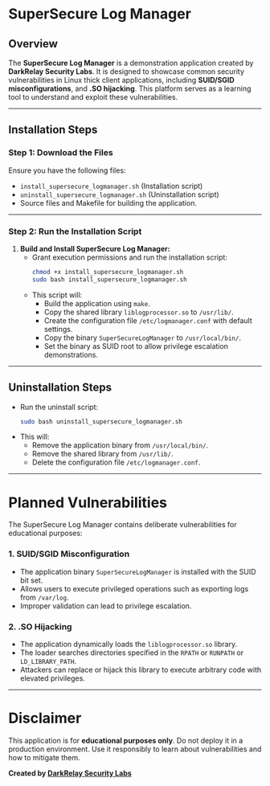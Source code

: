 # SuperSecure Log Manager

## Overview

The **SuperSecure Log Manager** is a demonstration application created by **DarkRelay Security Labs**. It is designed to showcase common security vulnerabilities in Linux thick client applications, including **SUID/SGID misconfigurations**, and **.SO hijacking**. This platform serves as a learning tool to understand and exploit these vulnerabilities.

---

## Installation Steps

### Step 1: Download the Files

Ensure you have the following files:

- `install_supersecure_logmanager.sh` (Installation script)
- `uninstall_supersecure_logmanager.sh` (Uninstallation script)
- Source files and Makefile for building the application.

---

### Step 2: Run the Installation Script

1. **Build and Install SuperSecure Log Manager:**
   - Grant execution permissions and run the installation script:
     ```bash
     chmod +x install_supersecure_logmanager.sh
     sudo bash install_supersecure_logmanager.sh
     ```
   - This script will:
     - Build the application using `make`.
     - Copy the shared library `liblogprocessor.so` to `/usr/lib/`.
     - Create the configuration file `/etc/logmanager.conf` with default settings.
     - Copy the binary `SuperSecureLogManager` to `/usr/local/bin/`.
     - Set the binary as SUID root to allow privilege escalation demonstrations.

---

## Uninstallation Steps

- Run the uninstall script:
  ```bash
  sudo bash uninstall_supersecure_logmanager.sh
  ```
- This will:
  - Remove the application binary from `/usr/local/bin/`.
  - Remove the shared library from `/usr/lib/`.
  - Delete the configuration file `/etc/logmanager.conf`.

---

# Planned Vulnerabilities

The SuperSecure Log Manager contains deliberate vulnerabilities for educational purposes:

### 1. **SUID/SGID Misconfiguration**

- The application binary `SuperSecureLogManager` is installed with the SUID bit set.
- Allows users to execute privileged operations such as exporting logs from `/var/log`.
- Improper validation can lead to privilege escalation.

### 2. **.SO Hijacking**

- The application dynamically loads the `liblogprocessor.so` library.
- The loader searches directories specified in the `RPATH` or `RUNPATH` or `LD_LIBRARY_PATH`.
- Attackers can replace or hijack this library to execute arbitrary code with elevated privileges.

---

# Disclaimer

This application is for **educational purposes only**. Do not deploy it in a production environment. Use it responsibly to learn about vulnerabilities and how to mitigate them.

**Created by [DarkRelay Security Labs](https://www.darkrelay.com)**
